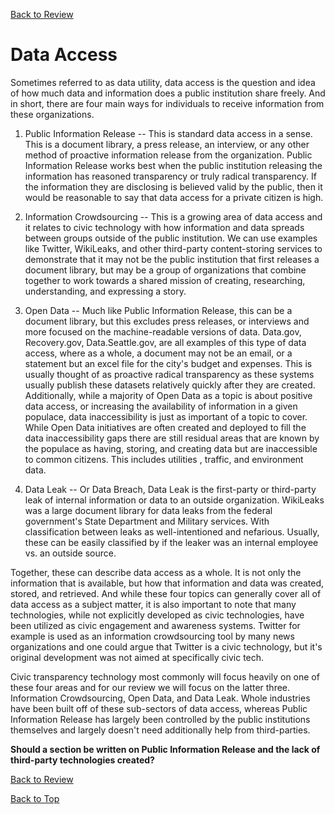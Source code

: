 [Back to Review](../SR-WorkingReview-25072017-jmb.md)

# Data Access
Sometimes referred to as data utility, data access is the question and idea of how much data and information does a public institution share freely. And in short, there are four main ways for individuals to receive information from these organizations.

1. Public Information Release -- This is standard data access in a sense. This is a document library, a press release, an interview, or any other method of proactive information release from the organization. Public Information Release works best when the public institution releasing the information has reasoned transparency or truly radical transparency. If the information they are disclosing is believed valid by the public, then it would be reasonable to say that data access for a private citizen is high.

2. Information Crowdsourcing -- This is a growing area of data access and it relates to civic technology with how information and data spreads between groups outside of the public institution. We can use examples like Twitter, WikiLeaks, and other third-party content-storing services to demonstrate that it may not be the public institution that first releases a document library, but may be a group of organizations that combine together to work towards a shared mission of creating, researching, understanding, and expressing a story.

3. Open Data -- Much like Public Information Release, this can be a document library, but this excludes press releases, or interviews and more focused on the machine-readable versions of data. Data.gov, Recovery.gov, Data.Seattle.gov, are all examples of this type of data access, where as a whole, a document may not be an email, or a statement but an excel file for the city's budget and expenses. This is usually thought of as proactive radical transparency as these systems usually publish these datasets relatively quickly after they are created. Additionally, while a majority of Open Data as a topic is about positive data access, or increasing the availability of information in a given populace, data inaccessibility is just as important of a topic to cover. While Open Data initiatives are often created and deployed to fill the data inaccessibility gaps there are still residual areas that are known by the populace as having, storing, and creating data but are inaccessible to common citizens. This includes utilities , traffic, and environment data.

4. Data Leak -- Or Data Breach, Data Leak is the first-party or third-party leak of internal information or data to an outside organization. WikiLeaks was a large document library for data leaks from the federal government's State Department and Military services. With classification between leaks as well-intentioned and nefarious. Usually, these can be easily classified by if the leaker was an internal employee vs. an outside source.

Together, these can describe data access as a whole. It is not only the information that is available, but how that information and data was created, stored, and retrieved.
And while these four topics can generally cover all of data access as a subject matter, it is also important to note that many technologies, while not explicitly developed as civic technologies, have been utilized as civic engagement and awareness systems. Twitter for example is used as an information crowdsourcing tool by many news organizations and one could argue that Twitter is a civic technology, but it's original development was not aimed at specifically civic tech.

Civic transparency technology most commonly will focus heavily on one of these four areas and for our review we will focus on the latter three. Information Crowdsourcing, Open Data, and Data Leak. Whole industries have been built off of these sub-sectors of data access, whereas Public Information Release has largely been controlled by the public institutions themselves and largely doesn't need additionally help from third-parties.

**Should a section be written on Public Information Release and the lack of third-party technologies created?**

[Back to Review](../../SR-WorkingReview-25072017-jmb.md)

[Back to Top](#data-access)
